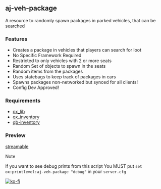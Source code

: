 ## aj-veh-package
A resource to randomly spawn packages in parked vehicles, that can be searched

### Features
* Creates a package in vehicles that players can search for loot
* No Specific Framework Required
* Restricted to only vehicles with 2 or more seats
* Random Set of objects to spawn in the seats
* Random items from the packages
* Uses statebags to keep track of packages in cars
* Spawns packages non-networked but synced for all clients!
* Config Dev Approved!

### Requirements
* [ox_lib](https://github.com/overextended/ox_lib)
* [ox_inventory](https://github.com/overextended/ox_inventory)
* [qb-inventory](https://github.com/qbcore-framework/qb-inventory)

### Preview
[streamable](https://streamable.com/bpjugf)

> [!NOTE]
> If you want to see debug prints from this script
> You MUST put `set ox:printlevel:aj-veh-package "debug"` in your `server.cfg`

[![ko-fi](https://ko-fi.com/img/githubbutton_sm.svg)](https://ko-fi.com/ihyajb)



